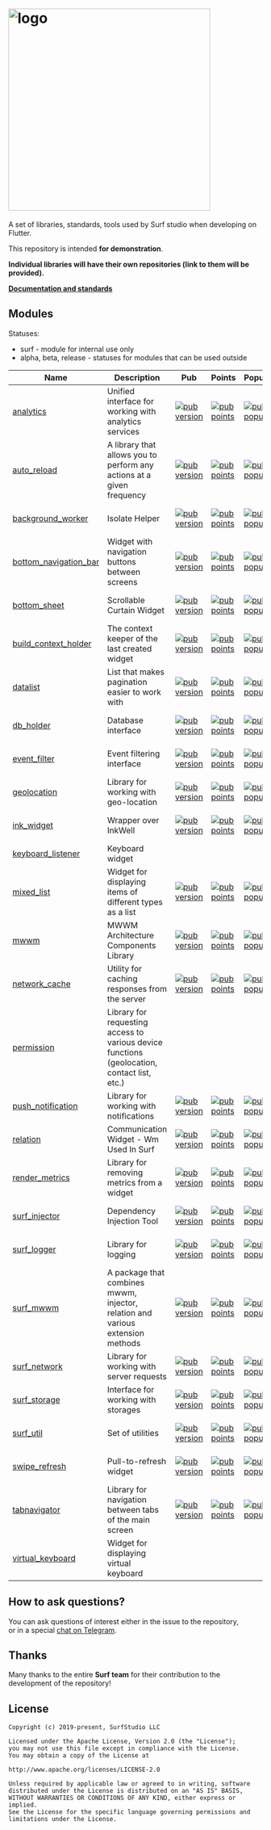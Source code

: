 # <img src="logo.gif" title="logo" width="400" height="400" align="middle" />  
  
  
A set of libraries, standards, tools used by Surf studio when developing on Flutter.  
  
This repository is intended **for demonstration**.  
  
**Individual libraries will have their own repositories (link to them will be provided).**  
  
[**Documentation and standards**](docs/en/main.md)  
  
## Modules  
  
Statuses: 

- surf - module for internal use only  
- alpha, beta, release - statuses for modules that can be used outside  
  
| Name | Description | Pub | Points | Popularity | Likes | Status |
| ---------- | ---------- | -------- |  ---------- | ---------- | -------- |  -------- |  
| [analytics](https://pub.dev/packages/analytics)|Unified interface for working with analytics services | [![pub version](https://img.shields.io/badge/pub-0.0.1--dev.3-blue)](https://pub.dev/packages/relation/versions) | [![pub points](https://img.shields.io/badge/pub%20points-110-brightgreen)](https://pub.dev/packages/relation/score) | [![pub popularity](https://img.shields.io/badge/pub%20popularity-68-brightgreen)](https://pub.dev/packages/relation/score) | [![pub likes](https://img.shields.io/badge/pub%20likes-4-brightgreen)](https://pub.dev/packages/relation/score) | surf |  
| [auto_reload](https://pub.dev/packages/auto_reload)| A library that allows you to perform any actions at a given frequency | [![pub version](https://img.shields.io/badge/pub-0.0.1--dev.3-blue)](https://pub.dev/packages/auto_reload/versions) | [![pub points](https://img.shields.io/badge/pub%20points-100-brightgreen)](https://pub.dev/packages/auto_reload/score) | [![pub popularity](https://img.shields.io/badge/pub%20popularity-0-brightgreen)](https://pub.dev/packages/auto_reload/score) | [![pub likes](https://img.shields.io/badge/pub%20likes-3-brightgreen)](https://pub.dev/packages/auto_reload/score) | surf |
| [background_worker](https://pub.dev/packages/background_worker)| Isolate Helper | [![pub version](https://img.shields.io/badge/pub-0.0.1--dev.5-blue)](https://pub.dev/packages/background_worker/versions) | [![pub points](https://img.shields.io/badge/pub%20points-80-brightgreen)](https://pub.dev/packages/background_worker/score) | [![pub popularity](https://img.shields.io/badge/pub%20popularity-27-brightgreen)](https://pub.dev/packages/background_worker/score) | [![pub likes](https://img.shields.io/badge/pub%20likes-0-brightgreen)](https://pub.dev/packages/background_worker/score) | surf |
| [bottom_navigation_bar](https://pub.dev/packages/bottom_navigation_bar)| Widget with navigation buttons between screens | [![pub version](https://img.shields.io/badge/pub-0.0.1--dev.5-blue)](https://pub.dev/packages/bottom_navigation_bar/versions) | [![pub points](https://img.shields.io/badge/pub%20points-100-brightgreen)](https://pub.dev/packages/bottom_navigation_bar/score) | [![pub popularity](https://img.shields.io/badge/pub%20popularity-61-brightgreen)](https://pub.dev/packages/bottom_navigation_bar/score) | [![pub likes](https://img.shields.io/badge/pub%20likes-4-brightgreen)](https://pub.dev/packages/bottom_navigation_bar/score) | surf |
| [bottom_sheet](https://pub.dev/packages/bottom_sheet) | Scrollable Curtain Widget | [![pub version](https://img.shields.io/badge/pub-0.0.1--dev.5-blue)](https://pub.dev/packages/bottom_sheet/versions) | [![pub points](https://img.shields.io/badge/pub%20points-80-brightgreen)](https://pub.dev/packages/bottom_sheet/score) | [![pub popularity](https://img.shields.io/badge/pub%20popularity-79-brightgreen)](https://pub.dev/packages/bottom_sheet/score) | [![pub likes](https://img.shields.io/badge/pub%20likes-6-brightgreen)](https://pub.dev/packages/bottom_sheet/score) | surf |
| [build_context_holder](https://pub.dev/packages/build_context_holder) | The context keeper of the last created widget | [![pub version](https://img.shields.io/badge/pub-0.0.1--dev.6-blue)](https://pub.dev/packages/build_context_holder/versions) | [![pub points](https://img.shields.io/badge/pub%20points-110-brightgreen)](https://pub.dev/packages/build_context_holder/score) | [![pub popularity](https://img.shields.io/badge/pub%20popularity-47-brightgreen)](https://pub.dev/packages/build_context_holder/score) | [![pub likes](https://img.shields.io/badge/pub%20likes-3-brightgreen)](https://pub.dev/packages/build_context_holder/score) | surf |
| [datalist](https://pub.dev/packages/datalist) | List that makes pagination easier to work with | [![pub version](https://img.shields.io/badge/pub-0.0.1--dev.4-blue)](https://pub.dev/packages/datalist/versions) | [![pub points](https://img.shields.io/badge/pub%20points-90-brightgreen)](https://pub.dev/packages/datalist/score) | [![pub popularity](https://img.shields.io/badge/pub%20popularity-18-brightgreen)](https://pub.dev/packages/datalist/score) | [![pub likes](https://img.shields.io/badge/pub%20likes-3-brightgreen)](https://pub.dev/packages/datalist/score) | surf | 
| [db_holder](https://pub.dev/packages/db_holder) | Database interface | [![pub version](https://img.shields.io/badge/pub-0.0.1--dev.2-blue)](https://pub.dev/packages/db_holder/versions) | [![pub points](https://img.shields.io/badge/pub%20points-90-brightgreen)](https://pub.dev/packages/db_holder/score) | [![pub popularity](https://img.shields.io/badge/pub%20popularity-0-brightgreen)](https://pub.dev/packages/db_holder/score) | [![pub likes](https://img.shields.io/badge/pub%20likes-0-brightgreen)](https://pub.dev/packages/db_holder/score) | surf |
| [event_filter](https://pub.dev/packages/event_filter) | Event filtering interface | [![pub version](https://img.shields.io/badge/pub-0.0.1--dev.4-blue)](https://pub.dev/packages/event_filter/versions) | [![pub points](https://img.shields.io/badge/pub%20points-100-brightgreen)](https://pub.dev/packages/event_filter/score) | [![pub popularity](https://img.shields.io/badge/pub%20popularity-0-brightgreen)](https://pub.dev/packages/event_filter/score) | [![pub likes](https://img.shields.io/badge/pub%20likes-3-brightgreen)](https://pub.dev/packages/event_filter/score) | surf |
| [geolocation](https://github.com/surfstudio/SurfGear/tree/dev/packages/geolocation) | Library for working with geo-location | [![pub version](https://img.shields.io/badge/pub-0.0.1--dev.0.5-blue)]() | [![pub points](https://img.shields.io/badge/pub%20points-100-brightgreen)]() | [![pub popularity](https://img.shields.io/badge/pub%20popularity-61-brightgreen)]() | [![pub likes](https://img.shields.io/badge/pub%20likes-4-brightgreen)]() | surf | 
| [ink_widget](https://pub.dev/packages/ink_widget) | Wrapper over InkWell | [![pub version](https://img.shields.io/badge/pub-1.0.0--dev.4-blue)](https://pub.dev/packages/ink_widget/versions) | [![pub points](https://img.shields.io/badge/pub%20points-110-brightgreen)](https://pub.dev/packages/ink_widget/score) | [![pub popularity](https://img.shields.io/badge/pub%20popularity-50-brightgreen)](https://pub.dev/packages/ink_widget/score) | [![pub likes](https://img.shields.io/badge/pub%20likes-3-brightgreen)](https://pub.dev/packages/ink_widget/score) | surf |
| [keyboard_listener](packages/keyboard_listener/) | Keyboard widget ||||| surf |  
| [mixed_list](https://pub.dev/packages/mixed_list) | Widget for displaying items of different types as a list | [![pub version](https://img.shields.io/badge/pub-0.0.1--dev.5-blue)](https://pub.dev/packages/mixed_list) | [![pub points](https://img.shields.io/badge/pub%20points-100-brightgreen)](https://pub.dev/packages/mixed_list) | [![pub popularity](https://img.shields.io/badge/pub%20popularity-0-brightgreen)](https://pub.dev/packages/mixed_list) | [![pub likes](https://img.shields.io/badge/pub%20likes-3-brightgreen)](https://pub.dev/packages/mixed_list) | surf |
| [mwwm](https://pub.dev/packages/mwwm) | MWWM Architecture Components Library | [![pub version](https://img.shields.io/badge/pub-0.1.1-blue)](https://pub.dev/packages/mwwm) | [![pub points](https://img.shields.io/badge/pub%20points-100-brightgreen)](https://pub.dev/packages/mwwm/score) | [![pub popularity](https://img.shields.io/badge/pub%20popularity-73-brightgreen)](https://pub.dev/packages/mwwm/score) | [![pub likes](https://img.shields.io/badge/pub%20likes-18-brightgreen)](https://pub.dev/packages/mwwm/score) | beta |
| [network_cache](https://pub.dev/packages/network_cache) | Utility for caching responses from the server | [![pub version](https://img.shields.io/badge/pub-0.0.1--dev.2-blue)](https://pub.dev/packages/network_cache) | [![pub points](https://img.shields.io/badge/pub%20points-80-brightgreen)](https://pub.dev/packages/network_cache) | [![pub popularity](https://img.shields.io/badge/pub%20popularity-46-brightgreen)](https://pub.dev/packages/network_cache) | [![pub likes](https://img.shields.io/badge/pub%20likes-3-brightgreen)](https://pub.dev/packages/network_cache) | surf |  
| [permission](packages/permission/) | Library for requesting access to various device functions (geolocation, contact list, etc.) ||||| surf |  
| [push_notification](https://pub.dev/packages/push_notification) | Library for working with notifications | [![pub version](https://img.shields.io/badge/pub-0.0.1--dev.2-blue)](https://pub.dev/packages/push_notification/versions) | [![pub points](https://img.shields.io/badge/pub%20points-80-brightgreen)](https://pub.dev/packages/push_notification/score) | [![pub popularity](https://img.shields.io/badge/pub%20popularity-46-brightgreen)](https://pub.dev/packages/push_notification/score) | [![pub likes](https://img.shields.io/badge/pub%20likes-3-brightgreen)](https://pub.dev/packages/push_notification/score) | surf |
| [relation](https://pub.dev/packages/relation) | Communication Widget - Wm Used In Surf | [![pub version](https://img.shields.io/badge/pub-0.0.2-blue)](https://pub.dev/packages/relation/versions) | [![pub points](https://img.shields.io/badge/pub%20points-100-brightgreen)](https://pub.dev/packages/relation/score) | [![pub popularity](https://img.shields.io/badge/pub%20popularity-73-brightgreen)](https://pub.dev/packages/relation/score) | [![pub likes](https://img.shields.io/badge/pub%20likes-7-brightgreen)](https://pub.dev/packages/relation/score) | alpha |
| [render_metrics](https://pub.dev/packages/render_metrics) | Library for removing metrics from a widget | [![pub version](https://img.shields.io/badge/pub-1.0.1-blue)](https://pub.dev/packages/render_metrics) | [![pub points](https://img.shields.io/badge/pub%20points-110-brightgreen)](https://pub.dev/packages/render_metrics/score) | [![pub popularity](https://img.shields.io/badge/pub%20popularity-71-brightgreen)](https://pub.dev/packages/render_metrics/score) | [![pub likes](https://img.shields.io/badge/pub%20likes-13-brightgreen)](https://pub.dev/packages/render_metrics/score) | release | 
| [surf_injector](https://pub.dev/packages/surf_injector) | Dependency Injection Tool | [![pub version](https://img.shields.io/badge/pub-0.0.1--dev.3-blue)](https://pub.dev/packages/surf_injector) | [![pub points](https://img.shields.io/badge/pub%20points-100-brightgreen)](https://pub.dev/packages/surf_injector/score) | [![pub popularity](https://img.shields.io/badge/pub%20popularity-68-brightgreen)](https://pub.dev/packages/surf_injector/score) | [![pub likes](https://img.shields.io/badge/pub%20likes-3-brightgreen)](https://pub.dev/packages/surf_injector/score) | surf |  
| [surf_logger](https://pub.dev/packages/surf_logger) | Library for logging | [![pub version](https://img.shields.io/badge/pub-0.0.1--dev.3-blue)](https://pub.dev/packages/surf_logger/versions) | [![pub points](https://img.shields.io/badge/pub%20points-100-brightgreen)](hhttps://pub.dev/packages/surf_logger/score) | [![pub popularity](https://img.shields.io/badge/pub%20popularity-68-brightgreen)](https://pub.dev/packages/surf_logger/score) | [![pub likes](https://img.shields.io/badge/pub%20likes-3-brightgreen)](https://pub.dev/packages/surf_logger/score) | surf |
| [surf_mwwm](https://pub.dev/packages/surf_mwwm) | A package that combines mwwm, injector, relation and various extension methods | [![pub version](https://img.shields.io/badge/pub-0.0.1--dev.9-blue)](https://pub.dev/packages/surf_mwwm/versions) | [![pub points](https://img.shields.io/badge/pub%20points-110-brightgreen)](https://pub.dev/packages/surf_mwwm/score) | [![pub popularity](https://img.shields.io/badge/pub%20popularity-68-brightgreen)](https://pub.dev/packages/surf_mwwm/score) | [![pub likes](https://img.shields.io/badge/pub%20likes-6-brightgreen)](https://pub.dev/packages/surf_mwwm/score) | surf | 
| [surf_network](https://pub.dev/packages/surf_network) | Library for working with server requests | [![pub version](https://img.shields.io/badge/pub-0.0.1--dev.10-blue)](https://pub.dev/packages/surf_network/versions) | [![pub points](https://img.shields.io/badge/pub%20points-80-brightgreen)](https://pub.dev/packages/surf_network/score) | [![pub popularity](https://img.shields.io/badge/pub%20popularity-67-brightgreen)](https://pub.dev/packages/surf_network/score) | [![pub likes](https://img.shields.io/badge/pub%20likes-3-brightgreen)](https://pub.dev/packages/surf_network/score) | surf |
| [surf_storage](https://pub.dev/packages/surf_storage) | Interface for working with storages | [![pub version](https://img.shields.io/badge/pub-0.0.1--dev.5-blue)](https://pub.dev/packages/surf_storage/versions) | [![pub points](https://img.shields.io/badge/pub%20points-110-brightgreen)](https://pub.dev/packages/surf_storage/score) | [![pub popularity](https://img.shields.io/badge/pub%20popularity-50-brightgreen)](https://pub.dev/packages/surf_storage/score) | [![pub likes](https://img.shields.io/badge/pub%20likes-3-brightgreen)](https://pub.dev/packages/surf_storage/score) | surf |
| [surf_util](https://pub.dev/packages/surf_util) | Set of utilities | [![pub version](https://img.shields.io/badge/pub-0.0.1--dev.9-blue)](https://pub.dev/packages/surf_util/versions) | [![pub points](https://img.shields.io/badge/pub%20points-100-brightgreen)](https://pub.dev/packages/surf_util/score) | [![pub popularity](https://img.shields.io/badge/pub%20popularity-73-brightgreen)](https://pub.dev/packages/surf_util/score) | [![pub likes](https://img.shields.io/badge/pub%20likes-3-brightgreen)](https://pub.dev/packages/surf_util/score) | surf |
| [swipe_refresh](https://pub.dev/packages/swipe_refresh) | Pull-to-refresh widget | [![pub version](https://img.shields.io/badge/0.0.1-dev.9-blue)](https://pub.dev/packages/swipe_refresh) | [![pub points](https://img.shields.io/badge/pub%20points-90-brightgreen)](https://pub.dev/packages/swipe_refresh) | [![pub popularity](https://img.shields.io/badge/pub%20popularity-66-brightgreen)](https://pub.dev/packages/swipe_refresh) | [![pub likes](https://img.shields.io/badge/pub%20likes-4-brightgreen)](https://pub.dev/packages/swipe_refresh) | surf |
| [tabnavigator](https://pub.dev/packages/tabnavigator) | Library for navigation between tabs of the main screen | [![pub version](https://img.shields.io/badge/pub-0.0.1--dev.7-blue)](https://pub.dev/packages/tabnavigator/versions) | [![pub points](https://img.shields.io/badge/pub%20points-80-brightgreen)](https://pub.dev/packages/tabnavigator/score) | [![pub popularity](https://img.shields.io/badge/pub%20popularity-71-brightgreen)](https://pub.dev/packages/tabnavigator/score) | [![pub likes](https://img.shields.io/badge/pub%20likes-4-brightgreen)](https://pub.dev/packages/tabnavigator/score) | surf | 
| [virtual_keyboard](packages/virtual_keyboard/) | Widget for displaying virtual keyboard ||||| surf |  
  
  
## How to ask questions?  
  
You can ask questions of interest either in the issue to the repository,  
or in a special [chat on Telegram](https://t.me/SurfGear).  
  
## Thanks  
  
Many thanks to the entire **Surf team** for their contribution to the development of the repository!  
  
## License  
```  
Copyright (c) 2019-present, SurfStudio LLC  
  
Licensed under the Apache License, Version 2.0 (the "License");  
you may not use this file except in compliance with the License.  
You may obtain a copy of the License at  
  
http://www.apache.org/licenses/LICENSE-2.0  
  
Unless required by applicable law or agreed to in writing, software  
distributed under the License is distributed on an "AS IS" BASIS,  
WITHOUT WARRANTIES OR CONDITIONS OF ANY KIND, either express or implied.  
See the License for the specific language governing permissions and  
limitations under the License.  
```